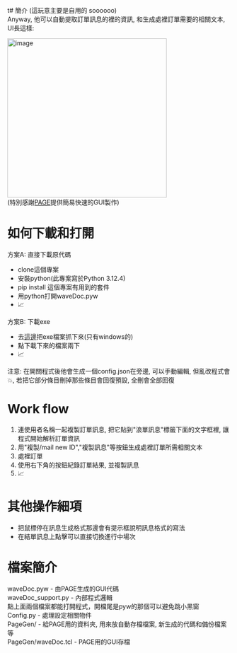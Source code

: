 t# 簡介
(這玩意主要是自用的 soooooo)  
Anyway, 他可以自動提取訂單訊息的裡的資訊, 和生成處裡訂單需要的相關文本, UI長這樣:  

<img width="360" alt="image" src="https://github.com/user-attachments/assets/7b378656-86eb-41d2-b58e-4d3126c5c5a6" /><br>
(特別感謝[PAGE](https://page.sourceforge.net/)提供簡易快速的GUI製作)

# 如何下載和打開
方案A: 直接下載原代碼
  - clone這個專案
  - 安裝python(此專案寫於Python 3.12.4)
  - pip install 這個專案有用到的套件
  - 用python打開waveDoc.pyw
  - 📈<br>

方案B: 下載exe
  - 去[這邊](https://github.com/Remintonnn/waveDoc/releases)把exe檔案抓下來(只有windows的)
  - 點下載下來的檔案兩下
  - 📈<br>

注意: 在開關程式後他會生成一個config.json在旁邊, 可以手動編輯, 但亂改程式會💥,
      若把它部分條目刪掉那些條目會回復預設, 全刪會全部回復

# Work flow
1. 連使用者名稱一起複製訂單訊息, 把它貼到"浪單訊息"標籤下面的文字框裡, 讓程式開始解析訂單資訊
2. 用"複製/mail new ID","複製訊息"等按鈕生成處裡訂單所需相關文本
3. 處裡訂單
4. 使用右下角的按鈕紀錄訂單結果, 並複製訊息
5. 📈

# 其他操作細項
- 把鼠標停在訊息生成格式那邊會有提示框說明訊息格式的寫法
- 在結單訊息上點擊可以直接切換進行中場次
# 檔案簡介
waveDoc.pyw - 由PAGE生成的GUI代碼  
waveDoc_support.py - 內部程式邏輯  
點上面兩個檔案都能打開程式，開檔尾是pyw的那個可以避免跳小黑窗  
Config.py - 處理設定相關物件  
PageGen/ - 給PAGE用的資料夾, 用來放自動存檔檔案, 新生成的代碼和備份檔案等  
PageGen/waveDoc.tcl - PAGE用的GUI存檔  
